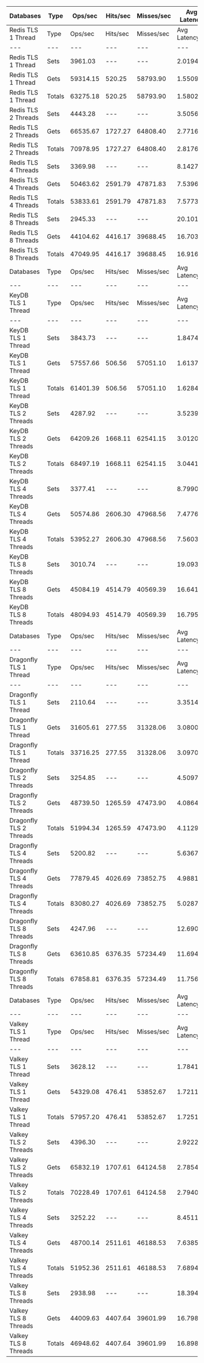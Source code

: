 | Databases | Type | Ops/sec | Hits/sec | Misses/sec | Avg Latency | p50 Latency | p99 Latency | p99.9 Latency | KB/sec |
| --- | --- | --- | --- | --- | --- | --- | --- | --- | --- |
| Redis TLS 1 Thread | Type | Ops/sec | Hits/sec | Misses/sec | Avg Latency | p50 Latency | p99 Latency | p99.9 Latency | KB/sec |
| --- | --- | --- | --- | --- | --- | --- | --- | --- | --- |
Redis TLS 1 Thread | Sets | 3961.03 | --- | --- | 2.01945 | 1.47100 | 2.52700 | 181.24700 | 2165.57 |
Redis TLS 1 Thread | Gets | 59314.15 | 520.25 | 58793.90 | 1.55091 | 1.47100 | 2.39900 | 3.43900 | 2569.40 |
Redis TLS 1 Thread | Totals | 63275.18 | 520.25 | 58793.90 | 1.58024 | 1.47100 | 2.39900 | 3.47100 | 4734.97 |
Redis TLS 2 Threads | Sets | 4443.28 | --- | --- | 3.50563 | 2.63900 | 4.67100 | 276.47900 | 2429.23 |
Redis TLS 2 Threads | Gets | 66535.67 | 1727.27 | 64808.40 | 2.77165 | 2.63900 | 4.57500 | 6.01500 | 3457.44 |
Redis TLS 2 Threads | Totals | 70978.95 | 1727.27 | 64808.40 | 2.81760 | 2.63900 | 4.57500 | 6.27100 | 5886.67 |
Redis TLS 4 Threads | Sets | 3369.98 | --- | --- | 8.14277 | 7.45500 | 14.59100 | 319.48700 | 1842.44 |
Redis TLS 4 Threads | Gets | 50463.62 | 2591.79 | 47871.83 | 7.53960 | 7.45500 | 13.95100 | 15.74300 | 3266.91 |
Redis TLS 4 Threads | Totals | 53833.61 | 2591.79 | 47871.83 | 7.57736 | 7.45500 | 14.01500 | 15.87100 | 5109.35 |
Redis TLS 8 Threads | Sets | 2945.33 | --- | --- | 20.10110 | 16.63900 | 30.97500 | 1384.44700 | 1610.27 |
Redis TLS 8 Threads | Gets | 44104.62 | 4416.17 | 39688.45 | 16.70369 | 16.51100 | 20.73500 | 35.07100 | 3937.03 |
Redis TLS 8 Threads | Totals | 47049.95 | 4416.17 | 39688.45 | 16.91637 | 16.51100 | 20.86300 | 35.32700 | 5547.30 |
| Databases | Type | Ops/sec | Hits/sec | Misses/sec | Avg Latency | p50 Latency | p99 Latency | p99.9 Latency | KB/sec |
| --- | --- | --- | --- | --- | --- | --- | --- | --- | --- |
| KeyDB TLS 1 Thread | Type | Ops/sec | Hits/sec | Misses/sec | Avg Latency | p50 Latency | p99 Latency | p99.9 Latency | KB/sec |
| --- | --- | --- | --- | --- | --- | --- | --- | --- | --- |
KeyDB TLS 1 Thread | Sets | 3843.73 | --- | --- | 1.84740 | 1.70300 | 2.73500 | 97.79100 | 2101.44 |
KeyDB TLS 1 Thread | Gets | 57557.66 | 506.56 | 57051.10 | 1.61379 | 1.70300 | 2.63900 | 3.43900 | 2494.18 |
KeyDB TLS 1 Thread | Totals | 61401.39 | 506.56 | 57051.10 | 1.62841 | 1.70300 | 2.65500 | 3.48700 | 4595.62 |
KeyDB TLS 2 Threads | Sets | 4287.92 | --- | --- | 3.52396 | 2.54300 | 5.34300 | 202.75100 | 2344.29 |
KeyDB TLS 2 Threads | Gets | 64209.26 | 1668.11 | 62541.15 | 3.01208 | 2.54300 | 5.27900 | 6.33500 | 3337.17 |
KeyDB TLS 2 Threads | Totals | 68497.19 | 1668.11 | 62541.15 | 3.04413 | 2.54300 | 5.31100 | 6.46300 | 5681.46 |
KeyDB TLS 4 Threads | Sets | 3377.41 | --- | --- | 8.79909 | 7.35900 | 14.84700 | 507.90300 | 1846.50 |
KeyDB TLS 4 Threads | Gets | 50574.86 | 2606.30 | 47968.56 | 7.47766 | 7.29500 | 14.59100 | 16.06300 | 3278.54 |
KeyDB TLS 4 Threads | Totals | 53952.27 | 2606.30 | 47968.56 | 7.56039 | 7.32700 | 14.59100 | 16.19100 | 5125.04 |
KeyDB TLS 8 Threads | Sets | 3010.74 | --- | --- | 19.09370 | 16.51100 | 31.61500 | 999.42300 | 1646.03 |
KeyDB TLS 8 Threads | Gets | 45084.19 | 4514.79 | 40569.39 | 16.64161 | 16.51100 | 30.33500 | 35.07100 | 4024.75 |
KeyDB TLS 8 Threads | Totals | 48094.93 | 4514.79 | 40569.39 | 16.79511 | 16.51100 | 30.46300 | 35.32700 | 5670.78 |
| Databases | Type | Ops/sec | Hits/sec | Misses/sec | Avg Latency | p50 Latency | p99 Latency | p99.9 Latency | KB/sec |
| --- | --- | --- | --- | --- | --- | --- | --- | --- | --- |
| Dragonfly TLS 1 Thread | Type | Ops/sec | Hits/sec | Misses/sec | Avg Latency | p50 Latency | p99 Latency | p99.9 Latency | KB/sec |
| --- | --- | --- | --- | --- | --- | --- | --- | --- | --- |
Dragonfly TLS 1 Thread | Sets | 2110.64 | --- | --- | 3.35142 | 3.03900 | 6.84700 | 116.22300 | 1153.92 |
Dragonfly TLS 1 Thread | Gets | 31605.61 | 277.55 | 31328.06 | 3.08006 | 3.02300 | 6.71900 | 7.26300 | 1369.28 |
Dragonfly TLS 1 Thread | Totals | 33716.25 | 277.55 | 31328.06 | 3.09705 | 3.02300 | 6.75100 | 7.29500 | 2523.20 |
Dragonfly TLS 2 Threads | Sets | 3254.85 | --- | --- | 4.50978 | 3.99900 | 9.34300 | 160.76700 | 1779.49 |
Dragonfly TLS 2 Threads | Gets | 48739.50 | 1265.59 | 47473.90 | 4.08640 | 3.99900 | 9.02300 | 10.68700 | 2532.84 |
Dragonfly TLS 2 Threads | Totals | 51994.34 | 1265.59 | 47473.90 | 4.11291 | 3.99900 | 9.02300 | 10.94300 | 4312.33 |
Dragonfly TLS 4 Threads | Sets | 5200.82 | --- | --- | 5.63673 | 5.11900 | 11.51900 | 264.19100 | 2843.40 |
Dragonfly TLS 4 Threads | Gets | 77879.45 | 4026.69 | 73852.75 | 4.98818 | 5.11900 | 11.07100 | 13.95100 | 5055.26 |
Dragonfly TLS 4 Threads | Totals | 83080.27 | 4026.69 | 73852.75 | 5.02878 | 5.11900 | 11.07100 | 14.20700 | 7898.66 |
Dragonfly TLS 8 Threads | Sets | 4247.96 | --- | --- | 12.69066 | 11.71100 | 29.43900 | 432.12700 | 2322.45 |
Dragonfly TLS 8 Threads | Gets | 63610.85 | 6376.35 | 57234.49 | 11.69422 | 11.64700 | 28.28700 | 41.21500 | 5681.81 |
Dragonfly TLS 8 Threads | Totals | 67858.81 | 6376.35 | 57234.49 | 11.75660 | 11.64700 | 28.41500 | 43.00700 | 8004.26 |
| Databases | Type | Ops/sec | Hits/sec | Misses/sec | Avg Latency | p50 Latency | p99 Latency | p99.9 Latency | KB/sec |
| --- | --- | --- | --- | --- | --- | --- | --- | --- | --- |
| Valkey TLS 1 Thread | Type | Ops/sec | Hits/sec | Misses/sec | Avg Latency | p50 Latency | p99 Latency | p99.9 Latency | KB/sec |
| --- | --- | --- | --- | --- | --- | --- | --- | --- | --- |
Valkey TLS 1 Thread | Sets | 3628.12 | --- | --- | 1.78412 | 1.51900 | 3.74300 | 31.99900 | 1983.56 |
Valkey TLS 1 Thread | Gets | 54329.08 | 476.41 | 53852.67 | 1.72116 | 1.51900 | 3.51900 | 4.04700 | 2353.40 |
Valkey TLS 1 Thread | Totals | 57957.20 | 476.41 | 53852.67 | 1.72510 | 1.51900 | 3.53500 | 4.09500 | 4336.96 |
Valkey TLS 2 Threads | Sets | 4396.30 | --- | --- | 2.92227 | 2.63900 | 4.70300 | 68.09500 | 2403.55 |
Valkey TLS 2 Threads | Gets | 65832.19 | 1707.61 | 64124.58 | 2.78544 | 2.63900 | 4.60700 | 5.56700 | 3420.18 |
Valkey TLS 2 Threads | Totals | 70228.49 | 1707.61 | 64124.58 | 2.79401 | 2.63900 | 4.60700 | 5.72700 | 5823.72 |
Valkey TLS 4 Threads | Sets | 3252.22 | --- | --- | 8.45114 | 7.55100 | 14.71900 | 329.72700 | 1778.06 |
Valkey TLS 4 Threads | Gets | 48700.14 | 2511.61 | 46188.53 | 7.63856 | 7.55100 | 10.49500 | 15.99900 | 3157.98 |
Valkey TLS 4 Threads | Totals | 51952.36 | 2511.61 | 46188.53 | 7.68943 | 7.55100 | 10.75100 | 16.12700 | 4936.03 |
Valkey TLS 8 Threads | Sets | 2938.98 | --- | --- | 18.39402 | 16.76700 | 22.78300 | 647.16700 | 1606.80 |
Valkey TLS 8 Threads | Gets | 44009.63 | 4407.64 | 39601.99 | 16.79836 | 16.63900 | 20.09500 | 34.81500 | 3929.05 |
Valkey TLS 8 Threads | Totals | 46948.62 | 4407.64 | 39601.99 | 16.89825 | 16.63900 | 20.22300 | 35.07100 | 5535.85 |
